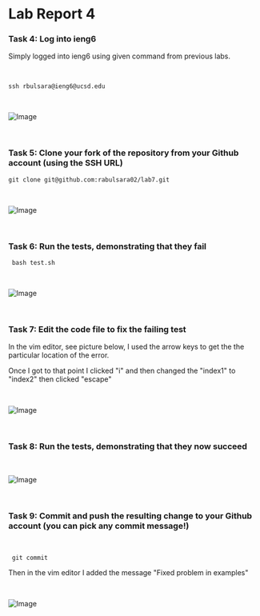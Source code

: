 # Lab Report 4

### Task 4: Log into ieng6
<p> Simply logged into ieng6 using given command from previous labs. </p>

<br>

``` ssh rbulsara@ieng6@ucsd.edu ```

<br>

![Image](https://cdn.discordapp.com/attachments/1002359753957199903/1210393111159635998/Screenshot_2024-02-22_at_4.46.13_PM.png?ex=65ea656d&is=65d7f06d&hm=b2432a9550208bf3bc5417715a72788207a6c6a4b02f75a613e8212213d937eb&)

<br>


### Task 5: Clone your fork of the repository from your Github account (using the SSH URL)

``` git clone git@github.com:rabulsara02/lab7.git ```

<br>

![Image](https://cdn.discordapp.com/attachments/1002359753957199903/1210393164137898014/Screenshot_2024-02-22_at_4.47.35_PM.png?ex=65ea657a&is=65d7f07a&hm=2c568d97df486b3db5df2abe12678e98e8e4295b04c39f8b711fa4075cc6c9aa&)

<br>

### Task 6: Run the tests, demonstrating that they fail

``` bash test.sh```

<br>

![Image](https://cdn.discordapp.com/attachments/1002359753957199903/1210393183557525525/Screenshot_2024-02-22_at_4.48.02_PM.png?ex=65ea657e&is=65d7f07e&hm=926910aa5824045809dc38cb36a31f379fbcf3627913a671231aae648e59d2cb&)

<br>

### Task 7: Edit the code file to fix the failing test

<p> In the vim editor, see picture below, I used the arrow keys to get the the particular location of the error. </p>

<p> Once I got to that point I clicked "i" and then changed the "index1" to "index2" then clicked "escape" </p>

<br>

![Image](https://cdn.discordapp.com/attachments/1002359753957199903/1210393183557525525/Screenshot_2024-02-22_at_4.48.02_PM.png?ex=65ea657e&is=65d7f07e&hm=926910aa5824045809dc38cb36a31f379fbcf3627913a671231aae648e59d2cb&)

<br>

### Task 8: Run the tests, demonstrating that they now succeed

<br>

![Image](https://cdn.discordapp.com/attachments/1002359753957199903/1210393232354181220/Screenshot_2024-02-22_at_4.48.54_PM.png?ex=65ea658a&is=65d7f08a&hm=f431ee9206bd4bad7a51c493e93acb7302cf6ca37e508694cc4b24521f3636e3&)

<br>

### Task 9: Commit and push the resulting change to your Github account (you can pick any commit message!) 

<br>


``` git commit```


<p> Then in the vim editor I added the message "Fixed problem in examples"</p>

<br>


![Image](https://cdn.discordapp.com/attachments/1002359753957199903/1210393260682649682/Screenshot_2024-02-22_at_4.49.33_PM.png?ex=65ea6591&is=65d7f091&hm=127ad7a963ed553c7eb7b3c46f9596ed80d65e46f7026cfdaffd228f2c73a0cf&)


